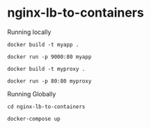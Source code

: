 # nginx-lb-to-containers

Running locally

`docker build -t myapp . `

`docker run -p 9000:80 myapp`


`docker build -t myproxy . `

`docker run -p 80:80 myproxy`


Running Globally 

`cd nginx-lb-to-containers`

`docker-compose up `
